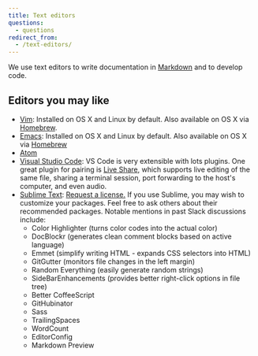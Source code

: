 ```yaml
---
title: Text editors
questions:
  - questions
redirect_from:
  - /text-editors/
---
```


We use text editors to write documentation in [Markdown](https://github.com/adam-p/markdown-here/wiki/Markdown-Cheatsheet) and to develop code.

## Editors you may like

- [Vim](https://www.vim.org/download.php): Installed on OS X and Linux by
  default. Also available on OS X via [Homebrew](https://brew.sh/).
- [Emacs](https://www.gnu.org/software/emacs/): Installed on OS X and Linux
  by default. Also available on OS X via [Homebrew](https://brew.sh/)
- [Atom](https://atom.io/)
- [Visual Studio Code](https://code.visualstudio.com/): VS Code is very extensible with lots plugins. One great plugin for pairing is [Live Share](https://marketplace.visualstudio.com/items?itemName=MS-vsliveshare.vsliveshare), which supports live editing of the same file, sharing a terminal session, port forwarding to the host's computer, and even audio.
- [Sublime Text](https://www.sublimetext.com/): [Request a license.](https://gsa.servicenowservices.com/sp/?id=sc_cat_item&sys_id=1bfdfdca78d3a400ce3ddff91a64940b) If you use Sublime, you may wish to customize your packages. Feel free to ask others about their recommended packages. Notable mentions in past Slack discussions include:
  - Color Highlighter (turns color codes into the actual color)
  - DocBlockr (generates clean comment blocks based on active language)
  - Emmet (simplify writing HTML - expands CSS selectors into HTML)
  - GitGutter (monitors file changes in the left margin)
  - Random Everything (easily generate random strings)
  - SideBarEnhancements (provides better right-click options in file tree)
  - Better CoffeeScript
  - GitHubinator
  - Sass
  - TrailingSpaces
  - WordCount
  - EditorConfig
  - Markdown Preview
